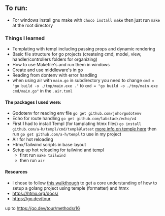 ## To run:
- For windows install gnu make with `choco install make` then just run `make` at the root directory

### Things I learned
- Templating with templ including passing props and dynamic rendering
- Basic file structure for go projects (createing cmd, model, view, handler/controllers folders for organizing)
- How to use Makefile's and run them in windows 
- Create and use middleware's in go
- Reading from dontenv with error handling 
- when using air with `main.go` in subdirectory you need to change `cmd = "go build -o ./tmp/main.exe ."`
to `cmd = "go build -o ./tmp/main.exe cmd/main.go"` in the `.air.toml`


#### The packages I used were:
- Godotenv for reading env file `go get github.com/joho/godotenv`
- Echo for route handling `go get github.com/labstack/echo/v4`
- First I had to install Templ (for tamplating htmx files) `go install github.com/a-h/templ/cmd/templ@latest`  [more info on temple here](https://github.com/a-h/templ) then run `go get github.com/a-h/templ` to use in my project
- Air for hot reloading
- Htmx/Tailwind scripts in base layout 
- Setup up hot reloading for tailwind and [templ](https://templ.guide/commands-and-tools/hot-reload/#built-in)
    - first run `make tailwind`
    - then run `air` 


#### Resources
- I chose to follow [this walkthough](https://www.youtube.com/watch?v=wttTTFVrQiw&list=WL&index=27) to get a core understanding of how to setup a golang project using temple (formatter) and htmx
- https://htmx.org/docs/
- https://go.dev/tour
 
 up to https://go.dev/tour/methods/16